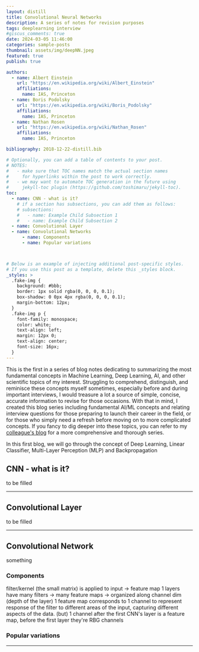 ```yaml
---
layout: distill
title: Convolutional Neural Networks 
description: A series of notes for revision purposes 
tags: deeplearning interview
#giscus_comments: true
date: 2024-03-05 11:46:00
categories: sample-posts
thumbnail: assets/img/deepNN.jpeg
featured: true
publish: true

authors:
  - name: Albert Einstein
    url: "https://en.wikipedia.org/wiki/Albert_Einstein"
    affiliations:
      name: IAS, Princeton
  - name: Boris Podolsky
    url: "https://en.wikipedia.org/wiki/Boris_Podolsky"
    affiliations:
      name: IAS, Princeton
  - name: Nathan Rosen
    url: "https://en.wikipedia.org/wiki/Nathan_Rosen"
    affiliations:
      name: IAS, Princeton

bibliography: 2018-12-22-distill.bib

# Optionally, you can add a table of contents to your post.
# NOTES:
#   - make sure that TOC names match the actual section names
#     for hyperlinks within the post to work correctly.
#   - we may want to automate TOC generation in the future using
#     jekyll-toc plugin (https://github.com/toshimaru/jekyll-toc).
toc:
  - name: CNN - what is it?
    # if a section has subsections, you can add them as follows:
    # subsections:
    #   - name: Example Child Subsection 1
    #   - name: Example Child Subsection 2
  - name: Convolutional Layer
  - name: Convolutional Networks
      - name: Components 
      - name: Popular variations 



# Below is an example of injecting additional post-specific styles.
# If you use this post as a template, delete this _styles block.
_styles: >
  .fake-img {
    background: #bbb;
    border: 1px solid rgba(0, 0, 0, 0.1);
    box-shadow: 0 0px 4px rgba(0, 0, 0, 0.1);
    margin-bottom: 12px;
  }
  .fake-img p {
    font-family: monospace;
    color: white;
    text-align: left;
    margin: 12px 0;
    text-align: center;
    font-size: 16px;
  }
---
```


This is the first in a series of blog notes dedicating to summarizing the most fundamental concepts in Machine Learning, Deep Learning, AI, and other scientific topics of my interest. Struggling to comprehend, distinguish, and reminisce these  concepts myself sometimes, especially before and during important interviews, I would treasure a lot a source of simple, concise, accurate information to revise for those occasions. With that in mind, I created this blog series including fundamental AI/ML concepts and relating interview questions for those preparing to launch their career in the field, or for those who simply need a refresh before moving on to more complicated concepts. If you fancy to dig deeper into these topics, you can refer to my [colleague's blog](https://ottovintola.github.io/blog/) for a more comprehensive and thorough series. 

In this first blog, we will go through the concept of Deep Learning, Linear Classifier, Multi-Layer Perception (MLP) and Backpropagation 


## CNN - what is it?

to be filled 

---

## Convolutional Layer

to be filled

---

## Convolutional Network

something

### Components 

filter/kernel (the small matrix) is applied to input -> feature map
1 layers have many filters -> many feature maps -> organized along channel dim (depth of the layer)
1 feature map corresponds to 1 channel to represent response of the filter to different areas of the input, capturing different aspects of the data. 
(but) 1 channel after the first CNN's layer is a feature map, before the first layer they're RBG channels



### Popular variations

---

